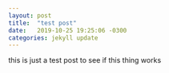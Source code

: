 ```yaml
---
layout: post
title:  "test post"
date:   2019-10-25 19:25:06 -0300
categories: jekyll update
---
```

this is just a test post to see if this thing works
